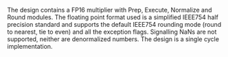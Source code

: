 The design contains a FP16 multiplier with Prep, Execute, Normalize and Round modules. The floating point format used is a simplified IEEE754 half precision standard and supports the default IEEE754 rounding mode (round to nearest, tie to even) and all the exception flags. Signalling NaNs are not supported, neither are denormalized numbers. The design is a single cycle implementation.
